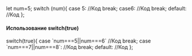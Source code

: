 let num=5;
switch (num){
case 5:
		//Код
		break;
case6:
		//Код
		break;
default:
		//Код
};
<h4>Использование switch(true)</h4>
switch(true){
case `num===5||num===6`
		//Код
		break;
case `num===7||num===8`:
		//Код
		break;
default:
		//Код
};
